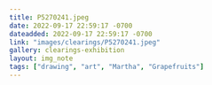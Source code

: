 ```yaml
---
title: P5270241.jpeg
date: 2022-09-17 22:59:17 -0700
dateadded: 2022-09-17 22:59:17 -0700
link: "images/clearings/P5270241.jpeg"
gallery: clearings-exhibition
layout: img_note
tags: ["drawing", "art", "Martha", "Grapefruits"]
--- 
```

